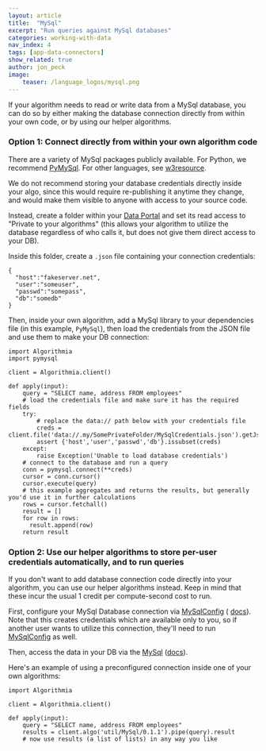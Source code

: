 ```yaml
---
layout: article
title:  "MySql"
excerpt: "Run queries against MySql databases"
categories: working-with-data
nav_index: 4
tags: [app-data-connectors]
show_related: true
author: jon_peck
image:
    teaser: /language_logos/mysql.png 
---
```


If your algorithm needs to read or write data from a MySql database, you can do so by either making the database connection directly from within your own code, or by using our helper algorithms.

### Option 1: Connect directly from within your own algorithm code

There are a variety of MySql packages publicly available. For Python, we recommend [PyMySql](https://pymysql.readthedocs.io/en/latest/). For other languages, see [w3resource](http://w3resource.com/mysql/mysql-connectors-and-apis.php).

We do not recommend storing your database credentials directly inside your algo, since this would require re-publishing it anytime they change, and would make them visible to anyone with access to your source code.

Instead, create a folder within your [Data Portal]({{site.baseurl}}/data) and set its read access to "Private to your algorithms" (this allows your algorithm to utilize the database regardless of who calls it, but does not give them direct access to your DB).

Inside this folder, create a `.json` file containing your connection credentials:
```
{
  "host":"fakeserver.net",
  "user":"someuser",
  "passwd":"somepass",
  "db":"somedb"
} 
```

Then, inside your own algorithm, add a MySql library to your dependencies file (in this example, `PyMySql`), then load the credentials from the JSON file and use them to make your DB connection:

```
import Algorithmia
import pymysql

client = Algorithmia.client()

def apply(input):
    query = "SELECT name, address FROM employees"
    # load the credentials file and make sure it has the required fields
    try:
        # replace the data:// path below with your credentials file
        creds = client.file('data://.my/SomePrivateFolder/MySqlCredentials.json').getJson()
        assert {'host','user','passwd','db'}.issubset(creds)
    except:
        raise Exception('Unable to load database credentials')
    # connect to the database and run a query
    conn = pymysql.connect(**creds)
    cursor = conn.cursor()
    cursor.execute(query)
    # this example aggregates and returns the results, but generally you'd use it in further calculations
    rows = cursor.fetchall()
    result = []
    for row in rows:
      result.append(row)
    return result

```

### Option 2: Use our helper algorithms to store per-user credentials automatically, and to run queries

If you don't want to add database connection code directly into your algorithm, you can use our helper algorithms instead. Keep in mind that these incur the usual 1 credit per compute-second cost to run.

First, configure your MySql Database connection via <a href="{{site.url}}/algorithms/util/MySqlConfig">MySqlConfig</a> ( <a href="{{site.url}}/algorithms/util/MySqlConfig/docs">docs</a>). Note that this creates credentials which are available only to you, so if another user wants to utilize this connection, they'll need to run <a href="{{site.url}}/algorithms/util/MySqlConfig">MySqlConfig</a> as well.

Then, access the data in your DB via the <a href="{{site.url}}/algorithms/util/MySql">MySql</a> (<a href="{{site.url}}/algorithms/util/MySql/docs">docs</a>).

Here's an example of using a preconfigured connection inside one of your own algorithms:

```
import Algorithmia

client = Algorithmia.client()

def apply(input):
    query = "SELECT name, address FROM employees"
    results = client.algo('util/MySql/0.1.1').pipe(query).result
    # now use results (a list of lists) in any way you like
```
